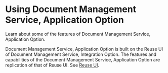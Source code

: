 <!-- loiocfdaf9cb994847f8b7f1483972f986d2 -->

# Using Document Management Service, Application Option

Learn about some of the features of Document Management Service, Application Option.

Document Management Service, Application Option is built on the Reuse UI of Document Management Service, Integration Option. The features and capabilities of the Document Management Service, Application Option are replication of that of Reuse UI. See [Reuse UI](../integration-option-guide/reuse-ui-c41e52e.md).

